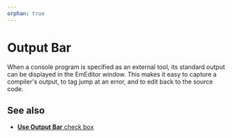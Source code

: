 ```yaml
---
orphan: true
---
```

# Output Bar

When a console program is specified as an external tool, its standard output can be displayed in the EmEditor window. This makes it easy to capture a compiler's output, to tag jump at an error, and to edit back to the source code.

## See also

- [**Use Output Bar** check box](../dlg/tools/properties/index)
